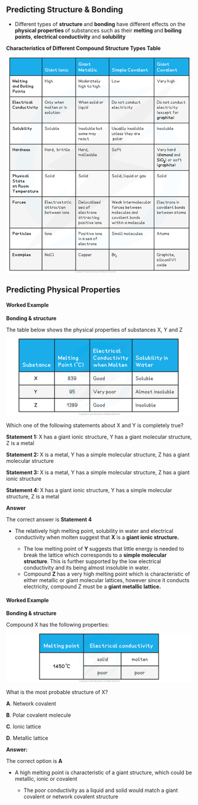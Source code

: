 Predicting Structure & Bonding
------------------------------

* Different types of <b>structure </b>and <b>bonding</b> have different effects on the <b>physical properties </b>of substances such as their <b>melting </b>and<b> boiling points</b>, <b>electrical conductivity </b>and <b>solubility</b>

<b>Characteristics of Different Compound Structure Types Table</b>

![Characteristics of different compound structure types table, downloadable AS & A Level Chemistry revision notes](1.4.10-Characteristics-of-different-compound-structure-types-table.png)

Predicting Physical Properties
------------------------------

#### Worked Example

<b>Bonding & structure</b>

The table below shows the physical properties of substances X, Y and Z

![Worked Example - Bonding and Structure, downloadable IB Chemistry revision notes](4.1.2-Worked-Example-Bonding-and-Structure.png)

Which one of the following statements about X and Y is completely true?

<b>Statement 1: </b>X has a giant ionic structure, Y has a giant molecular structure, Z is a metal

<b>Statement 2: </b>X is a metal, Y has a simple molecular structure, Z has a giant molecular structure

<b>Statement 3: </b>X is a metal, Y has a simple molecular structure, Z has a giant ionic structure

<b>Statement 4: </b>X has a giant ionic structure, Y has a simple molecular structure, Z is a metal

<b>Answer</b>

The correct answer is <b>Statement 4</b>

* The relatively high melting point, solubility in water and electrical conductivity when molten suggest that <b>X</b> is a <b>giant ionic structure.</b>

  + The low melting point of <b>Y </b>suggests that little energy is needed to break the lattice which corresponds to a <b>simple molecular structure</b>. This is further supported by the low electrical conductivity and its being almost insoluble in water.
  + Compound <b>Z </b>has a very high melting point which is characteristic of either metallic or giant molecular lattices, however since it conducts electricity, compound Z must be a <b>giant metallic lattice.</b>

#### Worked Example

<b>Bonding & structure</b>

Compound X has the following properties:

![4.1.14 Worked Example 2, downloadable IB Chemistry revision notes](4.1.14-Worked-Example-2.png)

What is the most probable structure of X?

<b>A</b>. Network covalent

<b>B</b>. Polar covalent molecule

<b>C</b>. Ionic lattice

<b>D</b>. Metallic lattice

<b>Answer:</b>

The correct option is <b>A</b>

* A high melting point is characteristic of a giant structure, which could be metallic, ionic or covalent

  + The poor conductivity as a liquid and solid would match a giant covalent or network covalent structure